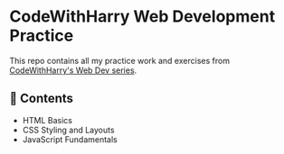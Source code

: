 # CodeWithHarry Web Development Practice

This repo contains all my practice work and exercises from [CodeWithHarry's Web Dev series](https://youtube.com/playlist?list=PLu0W_9lII9agq5TrH9XLIKQvv0iaF2X3w&si=lI3zufOMO6NAfFkZ).

## 📂 Contents

- HTML Basics
- CSS Styling and Layouts
- JavaScript Fundamentals